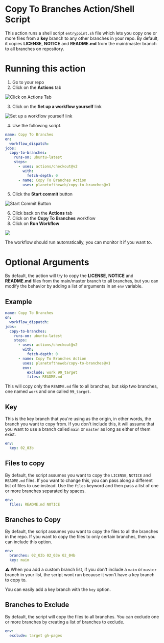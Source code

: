 # Copy To Branches Action/Shell Script

This action runs a shell script `entrypoint.sh` file which lets you copy one or more files from a **key** branch to any other branches in your repo. By default, it copies **LICENSE**, **NOTICE** and **README.md** from the main/master branch to all branches on repository.

# Running this action
1. Go to your repo
2. Click on the **Actions** tab

![Click on Actions Tab](http://pixelprowess.com/i/2021-01-07_01-38-46.png)

3. Click on the **Set up a workflow yourself** link

![Set up a workflow yourself link](http://pixelprowess.com/i/2021-01-07_01-39-53.png)

4. Use the following script.

```yaml
name: Copy To Branches
on:
  workflow_dispatch:
jobs:
  copy-to-branches:
    runs-on: ubuntu-latest
    steps:
      - uses: actions/checkout@v2
        with:
          fetch-depth: 0
      - name: Copy To Branches Action
        uses: planetoftheweb/copy-to-branches@v1
```

5. Click the **Start commit** button

![Start Commit Button](http://pixelprowess.com/i/2021-01-07_01-49-18.png)

6. Click back on the **Actions** tab
7. Click on the **Copy To Branches** workflow
8. Click on **Run Workflow**

![](http://pixelprowess.com/i/2021-01-07_01-52-54.png)

The workflow should run automatically, you can monitor it if you want to.

# Optional Arguments

By default, the action will try to copy the  **LICENSE**, **NOTICE** and **README.md** files from the main/master branch to all branches, but you can modify the behavior by adding a list of arguments in an `env` variable.

## Example

```yaml
name: Copy To Branches
on:
  workflow_dispatch:
jobs:
  copy-to-branches:
    runs-on: ubuntu-latest
    steps:
      - uses: actions/checkout@v2
        with:
          fetch-depth: 0
      - name: Copy To Branches Action
        uses: planetoftheweb/copy-to-branches@v1
        env:
          exclude: work 99_target
          files: README.md
```

This will copy only the `README.md` file to all branches, but skip two branches, one named `work` and one called `99_target`.

## Key
This is the key branch that you're using as the origin, in other words, the branch you want to copy from. If you don't include this, it will assume that you want to use a branch called `main` or `master` as long as either of them exist.


```yaml
env:
  key: 02_03b
```

## Files to copy
By default, the script assumes you want to copy the `LICENSE`, `NOTICE` and `README.md` files. If you want to change this, you can pass along a different list of files to use instead. Use the `files` keyword and then pass a list of one or more branches separated by spaces.

```yaml
env:
  files: README.md NOTICE
```

## Branches to Copy
By default, the script assumes you want to copy the files to all the branches in the repo. If you want to copy the files to only certain branches, then you can include this option.

```yaml
env:
  branches: 02_03b 02_03e 02_04b
  key: main
```

:warning: When you add a custom branch list, if you don't include a `main` or `master` branch in your list, the script wont run because it won't have a key branch to copy to.

You can easily add a key branch with the `key` option.

## Branches to Exclude
By default, the script will copy the files to all branches. You can exclude one or more branches by creating a list of branches to exclude.

```yaml
env:
  exclude: target gh-pages
```